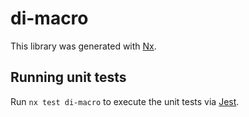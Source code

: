 # di-macro

This library was generated with [Nx](https://nx.dev).

## Running unit tests

Run `nx test di-macro` to execute the unit tests via [Jest](https://jestjs.io).
